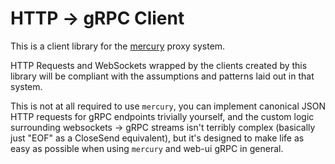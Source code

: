 # HTTP -> gRPC Client

This is a client library for the [mercury](https://github.com/llkennedy/mercury) proxy system.

HTTP Requests and WebSockets wrapped by the clients created by this library will be compliant with the assumptions and patterns laid out in that system.

This is not at all required to use `mercury`, you can implement canonical JSON HTTP requests for gRPC endpoints trivially yourself, and the custom logic surrounding websockets -> gRPC streams isn't terribly complex (basically just "EOF" as a CloseSend equivalent), but it's designed to make life as easy as possible when using `mercury` and web-ui gRPC in general.